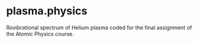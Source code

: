 # plasma.physics
Rovibrational spectrum of Helium plasma coded for the final assignment of the Atomic Physics course. 
